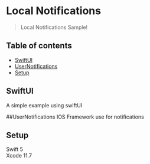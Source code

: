 # Local Notifications
> Local Notifications Sample!

## Table of contents
* [SwiftUI](#swiftui)
* [UserNotifications](#usernotifications)
* [Setup](#setup)

## SwiftUI
A simple example using swiftUI

##UserNotifications
IOS Framework use for notifications 

## Setup
Swift 5  
Xcode 11.7
